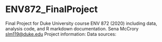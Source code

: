 # ENV872_FinalProject
Final Project for Duke University course ENV 872 (2020) including data, analysis code, and R markdown documentation.  Sena McCrory slm119@duke.edu  Project information:   Data sources:
